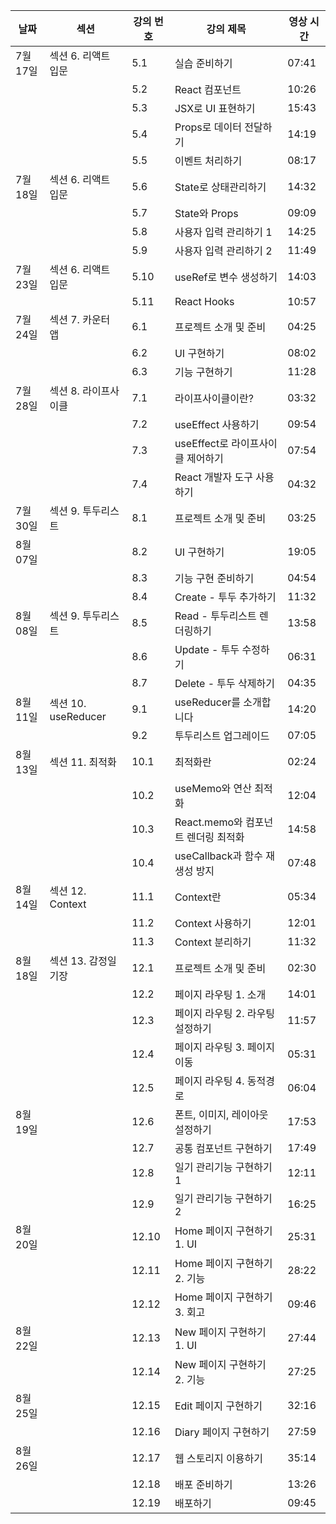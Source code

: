 | 날짜       | 섹션                      | 강의 번호 | 강의 제목                             | 영상 시간 |
|------------|---------------------------|-----------|----------------------------------------|------------|
| 7월 17일   | 섹션 6. 리액트 입문       | 5.1       | 실습 준비하기                         | 07:41      |
|            |                           | 5.2       | React 컴포넌트                        | 10:26      |
|            |                           | 5.3       | JSX로 UI 표현하기                     | 15:43      |
|            |                           | 5.4       | Props로 데이터 전달하기               | 14:19      |
|            |                           | 5.5       | 이벤트 처리하기                       | 08:17      |
| 7월 18일   | 섹션 6. 리액트 입문       | 5.6       | State로 상태관리하기                 | 14:32      |
|            |                           | 5.7       | State와 Props                         | 09:09      |
|            |                           | 5.8       | 사용자 입력 관리하기 1               | 14:25      |
|            |                           | 5.9       | 사용자 입력 관리하기 2               | 11:49      |
| 7월 23일   | 섹션 6. 리액트 입문       | 5.10      | useRef로 변수 생성하기               | 14:03      |
|            |                           | 5.11      | React Hooks                           | 10:57      |
| 7월 24일   | 섹션 7. 카운터 앱         | 6.1       | 프로젝트 소개 및 준비                | 04:25      |
|            |                           | 6.2       | UI 구현하기                           | 08:02      |
|            |                           | 6.3       | 기능 구현하기                         | 11:28      |
| 7월 28일   | 섹션 8. 라이프사이클       | 7.1       | 라이프사이클이란?                    | 03:32      |
|            |                           | 7.2       | useEffect 사용하기                    | 09:54      |
|            |                           | 7.3       | useEffect로 라이프사이클 제어하기    | 07:54      |
|            |                           | 7.4       | React 개발자 도구 사용하기           | 04:32      |
| 7월 30일   | 섹션 9. 투두리스트         | 8.1       | 프로젝트 소개 및 준비                | 03:25      |
| 8월 07일   |                           | 8.2       | UI 구현하기                           | 19:05      |
|            |                           | 8.3       | 기능 구현 준비하기                   | 04:54      |
|            |                           | 8.4       | Create - 투두 추가하기               | 11:32      |
| 8월 08일   | 섹션 9. 투두리스트         | 8.5       | Read - 투두리스트 렌더링하기         | 13:58      |
|            |                           | 8.6       | Update - 투두 수정하기               | 06:31      |
|            |                           | 8.7       | Delete - 투두 삭제하기               | 04:35      |
| 8월 11일   | 섹션 10. useReducer        | 9.1       | useReducer를 소개합니다               | 14:20      |
|            |                           | 9.2       | 투두리스트 업그레이드                | 07:05      |
| 8월 13일   | 섹션 11. 최적화            | 10.1      | 최적화란                              | 02:24      |
|            |                           | 10.2      | useMemo와 연산 최적화                 | 12:04      |
|            |                           | 10.3      | React.memo와 컴포넌트 렌더링 최적화  | 14:58      |
|            |                           | 10.4      | useCallback과 함수 재생성 방지        | 07:48      |
| 8월 14일   | 섹션 12. Context           | 11.1      | Context란                             | 05:34      |
|            |                           | 11.2      | Context 사용하기                      | 12:01      |
|            |                           | 11.3      | Context 분리하기                      | 11:32      |
| 8월 18일   | 섹션 13. 감정일기장        | 12.1      | 프로젝트 소개 및 준비                | 02:30      |
|            |                           | 12.2      | 페이지 라우팅 1. 소개                 | 14:01      |
|            |                           | 12.3      | 페이지 라우팅 2. 라우팅 설정하기      | 11:57      |
|            |                           | 12.4      | 페이지 라우팅 3. 페이지 이동          | 05:31      |
|            |                           | 12.5      | 페이지 라우팅 4. 동적경로             | 06:04      |
| 8월 19일   |                           | 12.6      | 폰트, 이미지, 레이아웃 설정하기       | 17:53      |
|            |                           | 12.7      | 공통 컴포넌트 구현하기                | 17:49      |
|            |                           | 12.8      | 일기 관리기능 구현하기 1              | 12:11      |
|            |                           | 12.9      | 일기 관리기능 구현하기 2              | 16:25      |
| 8월 20일   |                           | 12.10     | Home 페이지 구현하기 1. UI           | 25:31      |
|            |                           | 12.11     | Home 페이지 구현하기 2. 기능         | 28:22      |
|            |                           | 12.12     | Home 페이지 구현하기 3. 회고         | 09:46      |
| 8월 22일   |                           | 12.13     | New 페이지 구현하기 1. UI            | 27:44      |
|            |                           | 12.14     | New 페이지 구현하기 2. 기능          | 27:25      |
| 8월 25일   |                           | 12.15     | Edit 페이지 구현하기                  | 32:16      |
|            |                           | 12.16     | Diary 페이지 구현하기                 | 27:59      |
| 8월 26일   |                           | 12.17     | 웹 스토리지 이용하기                  | 35:14      |
|            |                           | 12.18     | 배포 준비하기                         | 13:26      |
|            |                           | 12.19     | 배포하기                              | 09:45      |
